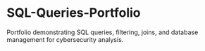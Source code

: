 # SQL-Queries-Portfolio
Portfolio demonstrating SQL queries, filtering, joins, and database management for cybersecurity analysis.
